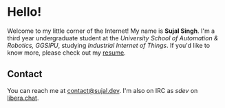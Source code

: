 # Hello!

Welcome to my little corner of the Internet! My name is **Sujal Singh**. I'm a third year undergraduate student at the
*University School of Automation & Robotics, GGSIPU*, studying *Industrial Internet of Things*. If you'd like to know
more, please check out my [resume](https://resume.sujal.dev/).

## Contact

You can reach me at [contact@sujal.dev](mailto:contact@sujal.dev). I'm also on IRC as *sdev* on
[libera.chat](https://libera.chat).
